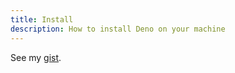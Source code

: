```yaml
---
title: Install
description: How to install Deno on your machine
---
```


See my [gist](https://gist.github.com/MichaelCurrin/685279c5536d26cf59daa2f91fd26bbd).
